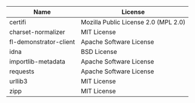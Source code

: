 | Name                   | License                              |
|------------------------|--------------------------------------|
| certifi                | Mozilla Public License 2.0 (MPL 2.0) |
| charset-normalizer     | MIT License                          |
| fl-demonstrator-client | Apache Software License              |
| idna                   | BSD License                          |
| importlib-metadata     | Apache Software License              |
| requests               | Apache Software License              |
| urllib3                | MIT License                          |
| zipp                   | MIT License                          |
